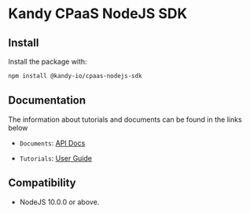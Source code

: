 # Kandy CPaaS NodeJS SDK

## Install

Install the package with:

```bash
npm install @kandy-io/cpaas-nodejs-sdk
```

## Documentation

The information about tutorials and documents can be found in the links below

* `Documents`: [API Docs](https://kandy-io.github.io/kandy-cpaas-nodejs-sdk/docs)

* `Tutorials`:  [User Guide](https://Kandy-IO.github.io/kandy-cpaas-nodejs-sdk/tutorials/?KANDY=Kandy&KANDYFQDN=oauth-cpaas.att.com#/GetStarted)

## Compatibility
- NodeJS 10.0.0 or above.
